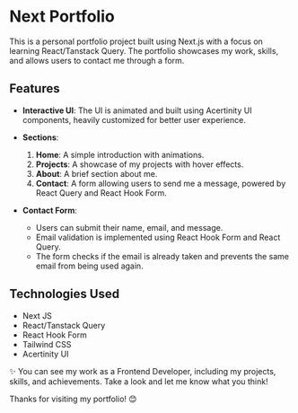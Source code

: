 # Next Portfolio

This is a personal portfolio project built using Next.js with a focus on learning React/Tanstack Query. The portfolio showcases my work, skills, and allows users to contact me through a form.

## Features

- **Interactive UI**: The UI is animated and built using Acertinity UI components, heavily customized for better user experience.

- **Sections**:
    1. **Home**: A simple introduction with animations.
    2. **Projects**: A showcase of my projects with hover effects.
    3. **About**: A brief section about me.
    4. **Contact**: A form allowing users to send me a message, powered by React Query and React Hook Form.

- **Contact Form**:
    - Users can submit their name, email, and message.
    - Email validation is implemented using React Hook Form and React Query.
    - The form checks if the email is already taken and prevents the same email from being used again.

## Technologies Used

- Next JS
- React/Tanstack Query
- React Hook Form
- Tailwind CSS
- Acertinity UI

✨ You can see my work as a Frontend Developer, including my projects, skills, and achievements. Take a look and let me know what you think!

Thanks for visiting my portfolio! 😊
